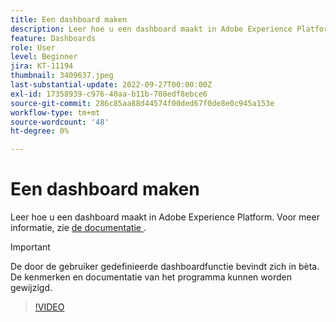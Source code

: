 ```yaml
---
title: Een dashboard maken
description: Leer hoe u een dashboard maakt in Adobe Experience Platform.
feature: Dashboards
role: User
level: Beginner
jira: KT-11194
thumbnail: 3409637.jpeg
last-substantial-update: 2022-09-27T00:00:00Z
exl-id: 17358939-c976-40aa-b11b-708edf8ebce6
source-git-commit: 286c85aa88d44574f00ded67f0de8e0c945a153e
workflow-type: tm+mt
source-wordcount: '48'
ht-degree: 0%

---
```


# Een dashboard maken

Leer hoe u een dashboard maakt in Adobe Experience Platform. Voor meer informatie, zie [&#x200B; de documentatie &#x200B;](https://experienceleague.adobe.com/docs/experience-platform/dashboards/user-defined-dashboards.html?lang=nl-NL).

>[!IMPORTANT]
>
>De door de gebruiker gedefinieerde dashboardfunctie bevindt zich in bèta. De kenmerken en documentatie van het programma kunnen worden gewijzigd.

>[!VIDEO](https://video.tv.adobe.com/v/3432449/?learn=on&enablevpops&captions=dut)
